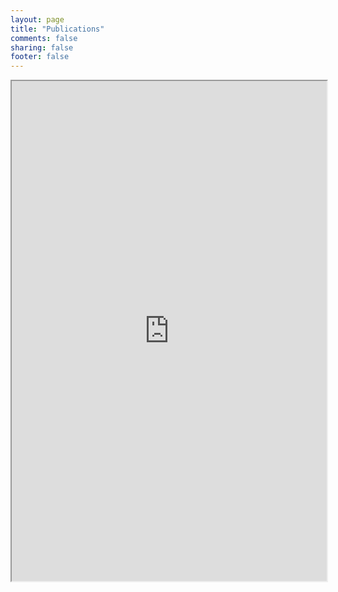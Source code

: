 ```yaml
---
layout: page
title: "Publications"
comments: false
sharing: false
footer: false
---
```


<iframe width="100%" height="800" src="http://haltools.inria.fr/Public/afficheRequetePubli.php?struct=527389&CB_auteur=oui&CB_auteur=oui&CB_titre=oui&CB_article=oui&langue=Anglais&tri_exp=annee_publi&tri_exp2=typdoc&tri_exp3=date_publi&ordre_aff=TA&Fen=Aff&css=http://dynamid.github.com/stylesheets/screen.css">Ooops, iframe not supported</iframe>

